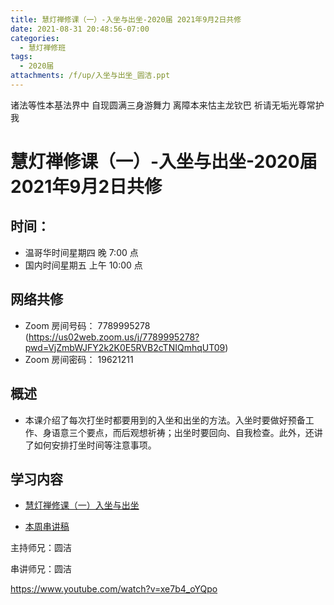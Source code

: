 ```yaml
---
title: 慧灯禅修课（一）-入坐与出坐-2020届 2021年9月2日共修
date: 2021-08-31 20:48:56-07:00
categories:
  - 慧灯禅修班
tags:
  - 2020届
attachments: /f/up/入坐与出坐_圆洁.ppt
---
```

诸法等性本基法界中 自现圆满三身游舞力 
离障本来怙主龙钦巴 祈请无垢光尊常护我

# 慧灯禅修课（一）-入坐与出坐-2020届 2021年9月2日共修

## 时间：

* 温哥华时间星期四 晚 7:00 点
* 国内时间星期五 上午 10:00 点

## 网络共修

* Zoom 房间号码： 7789995278 (<https://us02web.zoom.us/j/7789995278?pwd=VjZmbWJFY2k2K0E5RVB2cTNIQmhqUT09>)
* Zoom 房间密码： 19621211


## 概述
*  本课介绍了每次打坐时都要用到的入坐和出坐的方法。入坐时要做好预备工作、身语意三个要点，而后观想祈祷；出坐时要回向、自我检查。此外，还讲了如何安排打坐时间等注意事项。

## 学习内容

* [慧灯禅修课（一）入坐与出坐](https://www.huidengzhiguang.com/index.php/huideng-jiangtang/2016-07-21-09-15-04/2017-01-20-04-20-16/621-l15013)

* [本周串讲稿](https://s3.ap-northeast-1.wasabisys.com/hdcx/hdv/f/up/入坐与出坐_圆洁.ppt)

主持师兄：圆洁

串讲师兄：圆洁

<https://www.youtube.com/watch?v=xe7b4_oYQpo>
